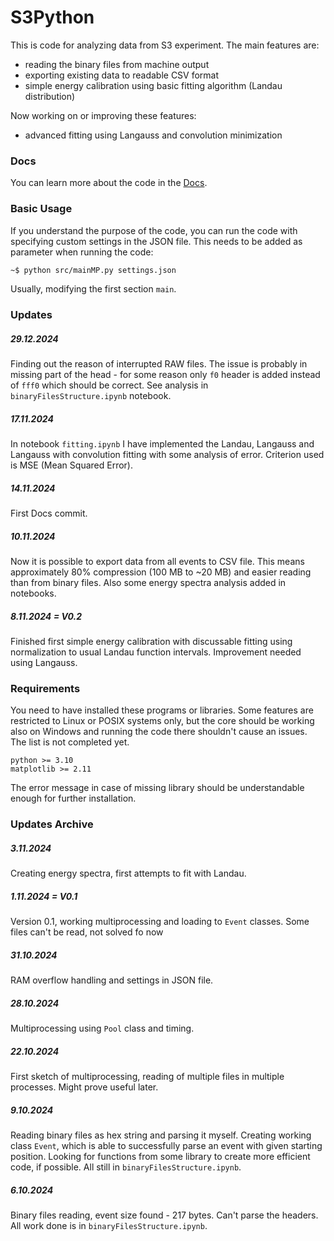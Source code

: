 # S3Python
This is code for analyzing data from S3 experiment. The main features are:
- reading the binary files from machine output
- exporting existing data to readable CSV format
- simple energy calibration using basic fitting algorithm (Landau distribution)


Now working on or improving these features:
- advanced fitting using Langauss and convolution minimization

### Docs
You can learn more about the code in the [Docs](./docs/homepage.md).

### Basic Usage
If you understand the purpose of the code, you can run the code with specifying custom settings in the JSON file. This needs to be added as parameter when running the code:
```bash
~$ python src/mainMP.py settings.json
```
Usually, modifying the first section `main`.

### Updates
##### 29.12.2024
Finding out the reason of interrupted RAW files. The issue is probably in missing part of the head - for some reason only `f0` header is added instead of `fff0` which should be correct. See analysis in `binaryFilesStructure.ipynb` notebook.
##### 17.11.2024
In notebook `fitting.ipynb` I have implemented the Landau, Langauss and Langauss with convolution fitting with some analysis of error. Criterion used is MSE (Mean Squared Error).
##### 14.11.2024
First Docs commit.
##### 10.11.2024
Now it is possible to export data from all events to CSV file. This means approximately 80% compression (100 MB to ~20 MB) and easier reading than from binary files. Also some energy spectra analysis added in notebooks. 
##### 8.11.2024 = V0.2
Finished first simple energy calibration with discussable fitting using normalization to usual Landau function intervals. Improvement needed using Langauss.

### Requirements
You need to have installed these programs or libraries. Some features are restricted to Linux or POSIX systems only, but the core should be working also on Windows and running the code there shouldn't cause an issues. The list is not completed yet.
```
python >= 3.10
matplotlib >= 2.11
```
The error message in case of missing library should be understandable enough for further installation.

### Updates Archive
##### 3.11.2024
Creating energy spectra, first attempts to fit with Landau.
##### 1.11.2024 = V0.1
Version 0.1, working multiprocessing and loading to `Event` classes. Some files can't be read, not solved fo now
##### 31.10.2024
RAM overflow handling and settings in JSON file.
##### 28.10.2024
Multiprocessing using `Pool` class and timing.
##### 22.10.2024
First sketch of multiprocessing, reading of multiple files in multiple processes. Might prove useful later.
##### 9.10.2024
Reading binary files as hex string and parsing it myself. Creating working class `Event`, which is able to successfully parse an event with given starting position. Looking for functions from some library to create more efficient code, if possible. All still in `binaryFilesStructure.ipynb`.
##### 6.10.2024
Binary files reading, event size found - 217 bytes. Can't parse the headers. All work done is in `binaryFilesStructure.ipynb`.